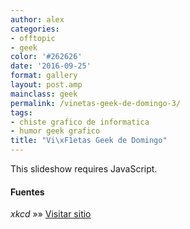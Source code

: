 ```yaml
---
author: alex
categories:
- offtopic
- geek
color: '#262626'
date: '2016-09-25'
format: gallery
layout: post.amp
mainclass: geek
permalink: /vinetas-geek-de-domingo-3/
tags:
- chiste grafico de informatica
- humor geek grafico
title: "Vi\xF1etas Geek de Domingo"
---
```


<p class="jetpack-slideshow-noscript robots-nocontent">
  This slideshow requires JavaScript.
</p>
<div id="gallery-1337-2-slideshow" class="slideshow-window jetpack-slideshow slideshow-black" data-width="410" data-height="410" data-trans="fade" data-gallery='[{"src":"http:\/\/elbauldelprogramador.com\/content\/uploads\/2013\/02\/28899_425368750876300_466945161_n.jpg","id":"1338","title":"28899_425368750876300_466945161_n","alt":"","caption":""},{"src":"http:\/\/elbauldelprogramador.com\/content\/uploads\/2013\/02\/377670_476272302421653_986233850_n.png","id":"1339","title":"377670_476272302421653_986233850_n","alt":"","caption":""},{"src":"http:\/\/elbauldelprogramador.com\/content\/uploads\/2013\/02\/379283_475030649212485_821367656_n.jpg","id":"1340","title":"379283_475030649212485_821367656_n","alt":"","caption":""},{"src":"http:\/\/elbauldelprogramador.com\/content\/uploads\/2013\/02\/bridge.png","id":"1341","title":"bridge","alt":"","caption":""},{"src":"http:\/\/elbauldelprogramador.com\/content\/uploads\/2013\/02\/expedition-Im-pretty-sure-Ive-logged-more-hours-in-Google-Maps-over-the-past-decade-than-in-any-game..png","id":"1342","title":"expedition","alt":"I\u0026#039;m pretty sure I\u0026#039;ve logged more hours in Google Maps over the past decade than in any game.","caption":"I\u0026#8217;m pretty sure I\u0026#8217;ve logged more hours in Google Maps over the past decade than in any game."},{"src":"http:\/\/elbauldelprogramador.com\/content\/uploads\/2013\/02\/perl_problems-To-generate-1-albums-jay-help-recommends-the-z-flag..png","id":"1343","title":"perl_problems -","alt":"To generate #1 albums, \u0026#039;jay --help\u0026#039; recommends the -z flag.","caption":" To generate #1 albums, \u0026#8216;jay \u0026#8211;help\u0026#8217; recommends the -z flag."}]'>
</div>

#### Fuentes

*xkcd* »» <a href="http://xkcd.com" target="_blank">Visitar sitio</a>